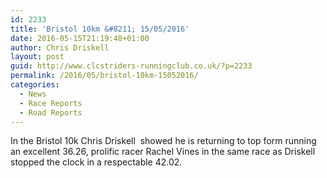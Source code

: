 ```yaml
---
id: 2233
title: 'Bristol 10km &#8211; 15/05/2016'
date: 2016-05-15T21:19:48+01:00
author: Chris Driskell
layout: post
guid: http://www.clcstriders-runningclub.co.uk/?p=2233
permalink: /2016/05/bristol-10km-15052016/
categories:
  - News
  - Race Reports
  - Road Reports
---
```

In the Bristol 10k Chris Driskell  showed he is returning to top form running an excellent 36.26, prolific racer Rachel Vines in the same race as Driskell stopped the clock in a respectable 42.02.